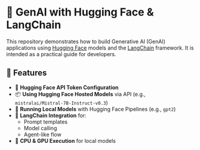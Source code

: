 # 🤖 GenAI with Hugging Face & LangChain

This repository demonstrates how to build Generative AI (GenAI) applications using [Hugging Face](https://huggingface.co/) models and the [LangChain](https://www.langchain.com/) framework. It is intended as a practical guide for developers.

## 🚀 Features

- 🔐 **Hugging Face API Token Configuration**
- 📦 **Using Hugging Face Hosted Models** via API (e.g., `mistralai/Mistral-7B-Instruct-v0.3`)
- 💾 **Running Local Models** with Hugging Face Pipelines (e.g., `gpt2`)
- 🧠 **LangChain Integration** for:
  - Prompt templates
  - Model calling
  - Agent-like flow
- 🧰 **CPU & GPU Execution** for local models
